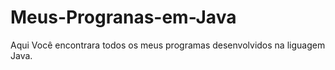 # Meus-Progranas-em-Java
 Aqui Você encontrara todos os meus programas desenvolvidos na liguagem Java.
